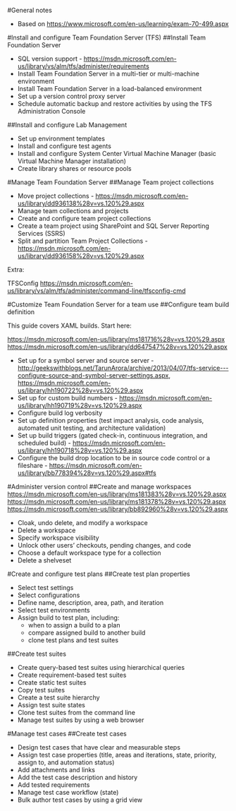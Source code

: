 #General notes
* Based on https://www.microsoft.com/en-us/learning/exam-70-499.aspx

#Install and configure Team Foundation Server (TFS)
##Install Team Foundation Server
* SQL version support - https://msdn.microsoft.com/en-us/library/vs/alm/tfs/administer/requirements
* Install Team Foundation Server in a multi-tier or multi-machine environment
* Install Team Foundation Server in a load-balanced environment
* Set up a version control proxy server
* Schedule automatic backup and restore activities by using the TFS Administration Console

##Install and configure Lab Management
* Set up environment templates
* Install and configure test agents
* Install and configure System Center Virtual Machine Manager (basic Virtual Machine Manager installation)
* Create library shares or resource pools

#Manage Team Foundation Server 
##Manage Team project collections
* Move project collections - https://msdn.microsoft.com/en-us/library/dd936138%28v=vs.120%29.aspx
* Manage team collections and projects
* Create and configure team project collections
* Create a team project using SharePoint and SQL Server Reporting Services (SSRS) 
* Split and partition Team Project Collections - https://msdn.microsoft.com/en-us/library/dd936158%28v=vs.120%29.aspx

Extra: 

TFSConfig https://msdn.microsoft.com/en-us/library/vs/alm/tfs/administer/command-line/tfsconfig-cmd

#Customize Team Foundation Server for a team use
##Configure team build definition

This guide covers XAML builds. Start here:

https://msdn.microsoft.com/en-us/library/ms181716%28v=vs.120%29.aspx <br/>
https://msdn.microsoft.com/en-us/library/dd647547%28v=vs.120%29.aspx

* Set up for a symbol server and source server - http://geekswithblogs.net/TarunArora/archive/2013/04/07/tfs-service---configure-source-and-symbol-server-settings.aspx, https://msdn.microsoft.com/en-us/library/hh190722%28v=vs.120%29.aspx 
* Set up for custom build numbers - https://msdn.microsoft.com/en-us/library/hh190719%28v=vs.120%29.aspx 
* Configure build log verbosity
* Set up definition properties (test impact analysis, code analysis, automated unit testing, and architecture validation)
* Set up build triggers (gated check-in, continuous integration, and scheduled build) - https://msdn.microsoft.com/en-us/library/hh190718%28v=vs.120%29.aspx
* Configure the build drop location to be in source code control or a fileshare - https://msdn.microsoft.com/en-us/library/bb778394%28v=vs.120%29.aspx#tfs 

#Administer version control
##Create and manage workspaces 
https://msdn.microsoft.com/en-us/library/ms181383%28v=vs.120%29.aspx <br />
https://msdn.microsoft.com/en-us/library/ms181378%28v=vs.120%29.aspx <br />
https://msdn.microsoft.com/en-us/library/bb892960%28v=vs.120%29.aspx

* Cloak, undo delete, and modify a workspace
* Delete a workspace
* Specify workspace visibility 
* Unlock other users’ checkouts, pending changes, and code 
* Choose a default workspace type for a collection
* Delete a shelveset


#Create and configure test plans
##Create test plan properties
* Select test settings
* Select configurations 
* Define name, description, area, path, and iteration
* Select test environments
* Assign build to test plan, including:
    * when to assign a build to a plan
    * compare assigned build to another build
    * clone test plans and test suites
    
##Create test suites
* Create query-based test suites using hierarchical queries
* Create requirement-based test suites
* Create static test suites
* Copy test suites
* Create a test suite hierarchy
* Assign test suite states
* Clone test suites from the command line
* Manage test suites by using a web browser


#Manage test cases
##Create test cases
* Design test cases that have clear and measurable steps 
* Assign test case properties (title, areas and iterations, state, priority, assign to, and automation status)
* Add attachments and links 
* Add the test case description and history
* Add tested requirements
* Manage test case workflow (state)
* Bulk author test cases by using a grid view




